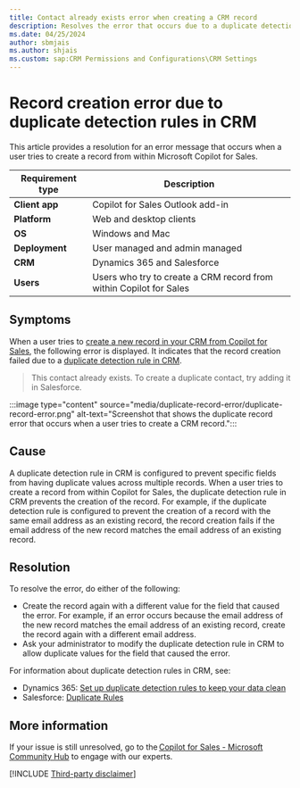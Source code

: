 ```yaml
---
title: Contact already exists error when creating a CRM record
description: Resolves the error that occurs due to a duplicate detection rule in CRM when a user tries to create a record from within Copilot for Sales.
ms.date: 04/25/2024
author: sbmjais
ms.author: shjais
ms.custom: sap:CRM Permissions and Configurations\CRM Settings
---
```

# Record creation error due to duplicate detection rules in CRM

This article provides a resolution for an error message that occurs when a user tries to create a record from within Microsoft Copilot for Sales.

| Requirement type |Description  |
|---------|---------|
|**Client app**     |  Copilot for Sales Outlook add-in        |
|**Platform**     | Web and desktop clients         |
|**OS**     | Windows and Mac         |
|**Deployment**     | User managed and admin managed       |
|**CRM**     | Dynamics 365 and Salesforce       |
|**Users**     | Users who try to create a CRM record from within Copilot for Sales   |

## Symptoms

When a user tries to [create a new record in your CRM from Copilot for Sales](/microsoft-sales-copilot/create-new-record), the following error is displayed. It indicates that the record creation failed due to a [duplicate detection rule in CRM](/power-platform/admin/set-up-duplicate-detection-rules-keep-data-clean).

> This contact already exists. To create a duplicate contact, try adding it in Salesforce.

:::image type="content" source="media/duplicate-record-error/duplicate-record-error.png" alt-text="Screenshot that shows the duplicate record error that occurs when a user tries to create a CRM record.":::

## Cause

A duplicate detection rule in CRM is configured to prevent specific fields from having duplicate values across multiple records. When a user tries to create a record from within Copilot for Sales, the duplicate detection rule in CRM prevents the creation of the record. For example, if the duplicate detection rule is configured to prevent the creation of a record with the same email address as an existing record, the record creation fails if the email address of the new record matches the email address of an existing record.

## Resolution

To resolve the error, do either of the following:

- Create the record again with a different value for the field that caused the error. For example, if an error occurs because the email address of the new record matches the email address of an existing record, create the record again with a different email address.
- Ask your administrator to modify the duplicate detection rule in CRM to allow duplicate values for the field that caused the error.

For information about duplicate detection rules in CRM, see:

- Dynamics 365: [Set up duplicate detection rules to keep your data clean](/power-platform/admin/set-up-duplicate-detection-rules-keep-data-clean)
- Salesforce: [Duplicate Rules](https://help.salesforce.com/s/articleView?id=sf.duplicate_rules_map_of_reference.htm&type=5)

## More information

If your issue is still unresolved, go to the [Copilot for Sales - Microsoft Community Hub](https://techcommunity.microsoft.com/t5/viva-sales/bd-p/VivaSales) to engage with our experts.

[!INCLUDE [Third-party disclaimer](../../includes/third-party-disclaimer.md)]
